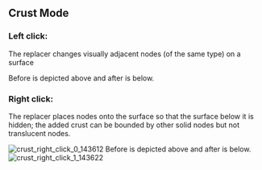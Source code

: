 ## Crust Mode

### Left click:
The replacer changes visually adjacent nodes (of the same type) on a surface 

Before is depicted above and after is below.


### Right click:
The replacer places nodes onto the surface so that the surface below it is hidden; the added crust can be bounded by other solid nodes but not translucent nodes.

![crust_right_click_0_143612](https://user-images.githubusercontent.com/161979/96177419-28a8de80-0f2e-11eb-8c28-15caa3ea9335.png)
Before is depicted above and after is below.
![crust_right_click_1_143622](https://user-images.githubusercontent.com/161979/96177422-29417500-0f2e-11eb-955c-fcc3213733fd.png)

